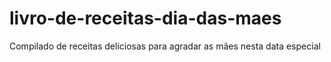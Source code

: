# livro-de-receitas-dia-das-maes
Compilado de receitas deliciosas para agradar as mães nesta data especial
